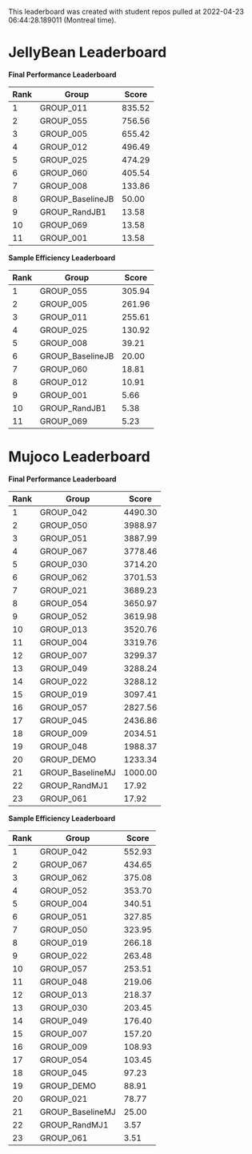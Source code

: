 This leaderboard was created with student repos pulled at 2022-04-23 06:44:28.189011 (Montreal time).


# JellyBean Leaderboard

**Final Performance Leaderboard**

|Rank      |Group     |Score     |
|----------|----------|----------|
|1      |GROUP_011     |835.52     |
|2      |GROUP_055     |756.56     |
|3      |GROUP_005     |655.42     |
|4      |GROUP_012     |496.49     |
|5      |GROUP_025     |474.29     |
|6      |GROUP_060     |405.54     |
|7      |GROUP_008     |133.86     |
|8      |GROUP_BaselineJB     |50.00     |
|9      |GROUP_RandJB1     |13.58     |
|10      |GROUP_069     |13.58     |
|11      |GROUP_001     |13.58     |


**Sample Efficiency Leaderboard**

|Rank      |Group     |Score     |
|----------|----------|----------|
|1      |GROUP_055     |305.94     |
|2      |GROUP_005     |261.96     |
|3      |GROUP_011     |255.61     |
|4      |GROUP_025     |130.92     |
|5      |GROUP_008     |39.21     |
|6      |GROUP_BaselineJB     |20.00     |
|7      |GROUP_060     |18.81     |
|8      |GROUP_012     |10.91     |
|9      |GROUP_001     |5.66     |
|10      |GROUP_RandJB1     |5.38     |
|11      |GROUP_069     |5.23     |


# Mujoco Leaderboard

**Final Performance Leaderboard**

|Rank      |Group     |Score     |
|----------|----------|----------|
|1      |GROUP_042     |4490.30     |
|2      |GROUP_050     |3988.97     |
|3      |GROUP_051     |3887.99     |
|4      |GROUP_067     |3778.46     |
|5      |GROUP_030     |3714.20     |
|6      |GROUP_062     |3701.53     |
|7      |GROUP_021     |3689.23     |
|8      |GROUP_054     |3650.97     |
|9      |GROUP_052     |3619.98     |
|10      |GROUP_013     |3520.76     |
|11      |GROUP_004     |3319.76     |
|12      |GROUP_007     |3299.37     |
|13      |GROUP_049     |3288.24     |
|14      |GROUP_022     |3288.12     |
|15      |GROUP_019     |3097.41     |
|16      |GROUP_057     |2827.56     |
|17      |GROUP_045     |2436.86     |
|18      |GROUP_009     |2034.51     |
|19      |GROUP_048     |1988.37     |
|20      |GROUP_DEMO     |1233.34     |
|21      |GROUP_BaselineMJ     |1000.00     |
|22      |GROUP_RandMJ1     |17.92     |
|23      |GROUP_061     |17.92     |


**Sample Efficiency Leaderboard**

|Rank      |Group     |Score     |
|----------|----------|----------|
|1      |GROUP_042     |552.93     |
|2      |GROUP_067     |434.65     |
|3      |GROUP_062     |375.08     |
|4      |GROUP_052     |353.70     |
|5      |GROUP_004     |340.51     |
|6      |GROUP_051     |327.85     |
|7      |GROUP_050     |323.95     |
|8      |GROUP_019     |266.18     |
|9      |GROUP_022     |263.48     |
|10      |GROUP_057     |253.51     |
|11      |GROUP_048     |219.06     |
|12      |GROUP_013     |218.37     |
|13      |GROUP_030     |203.45     |
|14      |GROUP_049     |176.40     |
|15      |GROUP_007     |157.20     |
|16      |GROUP_009     |108.93     |
|17      |GROUP_054     |103.45     |
|18      |GROUP_045     |97.23     |
|19      |GROUP_DEMO     |88.91     |
|20      |GROUP_021     |78.77     |
|21      |GROUP_BaselineMJ     |25.00     |
|22      |GROUP_RandMJ1     |3.57     |
|23      |GROUP_061     |3.51     |



